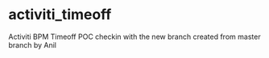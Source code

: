 # activiti_timeoff
Activiti BPM Timeoff POC checkin with the new branch created from master branch by Anil
